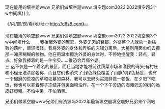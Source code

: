 现在能用的填空题www
兄弟们做填空题www
填空题com2022
2022填空题3个w中间填什么


《/内/部/观/看/地/址👉http://d8s8.com》--

现在能用的填空题www
兄弟们做填空题www
填空题com2022
2022填空题3个w中间填什么
　　我抬起外婆的臀部。外婆无肉的臀部，外婆整个人就象一张枯败的落叶，很轻很轻。我将外婆的身体和弄脏的床铺分离后，大舅则用面巾纸去擦那一滩黑糊糊的秽物。他在用温水擦洗外婆的身体时，不停地提醒我：轻点，轻点。好象我捧着的是一件宝贝……惟恐会弄痛外婆。　　　　　　　　　　　　　　三
这不仅是一个着名的景区，而且当地才能将前往蔬菜市场和渔民的码头;有村庄和小径无法清除名称，而且它们也消失了;绿色绿色覆盖了山脉的绿色藤蔓，也有一个碾磨的荒凉的草和坟墓的森林。我可以去码头买海鲜做一顿饭，在夕阳下吃饭，你也可以拿着椰子冻结并包裹面粉油炸。在一个下午旁边的海滩旁边的树的脆皮虾蛋糕。不怕中暑，不怕晒黑。





兄弟们做填空题www兄弟们有资源吗2022年最新填空题填空题好兄弟来个网站
